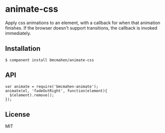 
# animate-css

Apply css animations to an element, with a callback for when that animation finishes. If the browser doesn't support transitions, the callback is invoked immediately.

## Installation

    $ component install bmcmahen/animate-css

## API

    var animate = require('bmcmahen-animate');
    animate(el, 'fadeOutRight', function(element){
      $(element).remove();
    });


## License

  MIT
